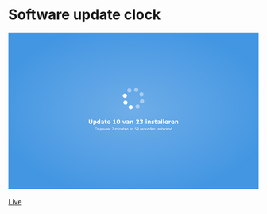 # Software update clock

![preview](preview-sm.png)

[Live](https://rickvanderwolk.com/software-update-clock/index.html)
